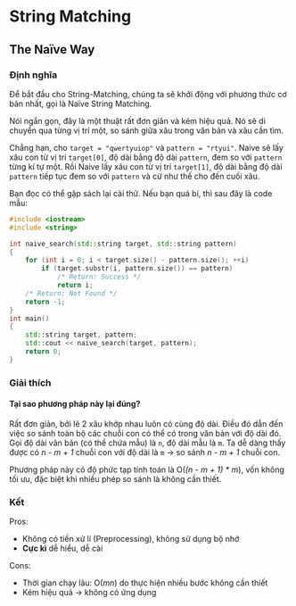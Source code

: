 # String Matching

<!-- naive.md -->
<!-- Written by Nguyen Tuan Dung <@dungwinux> -->

## The Naïve Way

### Định nghĩa

Để bắt đầu cho String-Matching, chúng ta sẽ khởi động với phương thức cơ bản
nhất, gọi là Naïve String Matching.

Nói ngắn gọn, đây là một thuật rất đơn giản và kém hiệu quả. Nó sẽ di chuyển
qua từng vị trí một, so sánh giữa xâu trong văn bản và xâu cần tìm.

Chẳng hạn, cho `target = "qwertyuiop"`  và `pattern = "rtyui"`. Naive sẽ lấy
xâu con từ vị trí `target[0]`, độ dài bằng độ dài `pattern`, đem so với `pattern`
từng kí tự một. Rồi Naive lấy xâu con từ vị trí `target[1]`, độ dài bằng độ dài
`pattern` tiếp tục đem so với `pattern` và cứ như thế cho đến cuối xâu.

Bạn đọc có thể gập sách lại cài thử. Nếu bạn quá bí, thì sau đây là code mẫu:

```cpp
#include <iostream>
#include <string>

int naive_search(std::string target, std::string pattern)
{
    for (int i = 0; i < target.size() - pattern.size(); ++i)
        if (target.substr(i, pattern.size()) == pattern)
            /* Return: Success */
            return i;
    /* Return: Not Found */
    return -1;
}
int main()
{
    std::string target, pattern;
    std::cout << naive_search(target, pattern);
    return 0;
}
```
### Giải thích

#### Tại sao phương pháp này lại đúng?

Rất đơn giản, bởi lẽ 2 xâu khớp nhau luôn có cùng độ dài. Điều đó dẫn đến việc
so sánh toàn bộ các chuỗi con có thể có trong văn bản với độ dài đó. Gọi độ dài
văn bản (có thể chứa mẫu) là `n`, độ dài mẫu là `m`. Ta dễ dàng thấy được có 
_n - m + 1_ chuỗi con với độ dài là `m` -> so sánh _n - m + 1_ chuỗi con.

Phương pháp này có độ phức tạp tính toán là O(_(n - m + 1) * m_), vốn không tối
ưu, đặc biệt khi nhiều phép so sánh là không cần thiết.

### Kết

Pros:
- Không có tiền xử lí (Preprocessing), không sử dụng bộ nhớ
- **Cực kì** dễ hiểu, dễ cài

Cons:
- Thời gian chạy lâu: O(_mn_) do thực hiện nhiều bước không cần thiết
- Kém hiệu quả -> không có ứng dụng